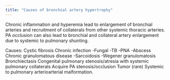 ```yaml
---
title: "Causes of bronchial artery hypertrophy"
---
```

Chronic inflammation and hyperemia lead to enlargement of bronchial arteries and recruitment of collaterals from other systemic thoracic arteries.
PA occlusion can also lead to bronchial and collateral artery enlargement due to systemic to pulmonary shunting.

Causes:
Cystic fibrosis
Chronic infection
-Fungal
-TB
-PNA
-Abscess
Chronic granulomatous disease
-Sarcoidosis
-Wegener granulomatosis
Bronchiectasis
Congenital pulmonary stenosis/atresia with systemic pulmonary collaterals
Acquire PA stenosis/occlusion
Tumor (rare)
Systemic to pulmonary arterioarterial malformation.

